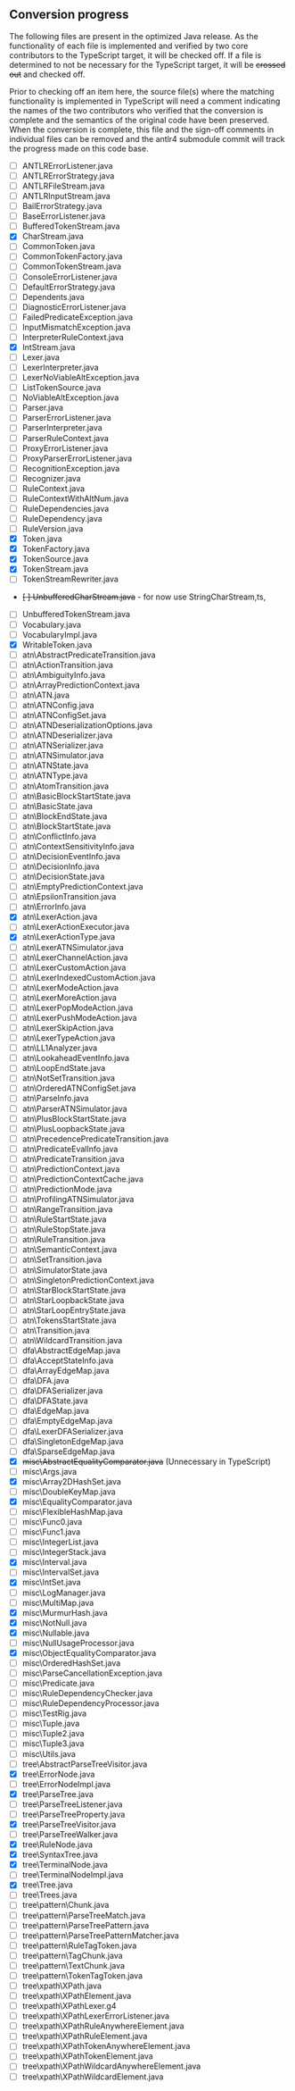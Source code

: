 ## Conversion progress

The following files are present in the optimized Java release. As the functionality of each file is implemented and
verified by two core contributors to the TypeScript target, it will be checked off. If a file is determined to not be
necessary for the TypeScript target, it will be ~~crossed out~~ and checked off.

Prior to checking off an item here, the source file(s) where the matching functionality is implemented in TypeScript
will need a comment indicating the names of the two contributors who verified that the conversion is complete and the
semantics of the original code have been preserved. When the conversion is complete, this file and the sign-off comments
in individual files can be removed and the antlr4 submodule commit will track the progress made on this code base.

* [ ] ANTLRErrorListener.java
* [ ] ANTLRErrorStrategy.java
* [ ] ANTLRFileStream.java
* [ ] ANTLRInputStream.java
* [ ] BailErrorStrategy.java
* [ ] BaseErrorListener.java
* [ ] BufferedTokenStream.java
* [x] CharStream.java
* [ ] CommonToken.java
* [ ] CommonTokenFactory.java
* [ ] CommonTokenStream.java
* [ ] ConsoleErrorListener.java
* [ ] DefaultErrorStrategy.java
* [ ] Dependents.java
* [ ] DiagnosticErrorListener.java
* [ ] FailedPredicateException.java
* [ ] InputMismatchException.java
* [ ] InterpreterRuleContext.java
* [x] IntStream.java
* [ ] Lexer.java
* [ ] LexerInterpreter.java
* [ ] LexerNoViableAltException.java
* [ ] ListTokenSource.java
* [ ] NoViableAltException.java
* [ ] Parser.java
* [ ] ParserErrorListener.java
* [ ] ParserInterpreter.java
* [ ] ParserRuleContext.java
* [ ] ProxyErrorListener.java
* [ ] ProxyParserErrorListener.java
* [ ] RecognitionException.java
* [ ] Recognizer.java
* [ ] RuleContext.java
* [ ] RuleContextWithAltNum.java
* [ ] RuleDependencies.java
* [ ] RuleDependency.java
* [ ] RuleVersion.java
* [x] Token.java
* [x] TokenFactory.java
* [x] TokenSource.java
* [x] TokenStream.java
* [ ] TokenStreamRewriter.java
* ~~[ ] UnbufferedCharStream.java~~ - for now use StringCharStream,ts,
* [ ] UnbufferedTokenStream.java
* [ ] Vocabulary.java
* [ ] VocabularyImpl.java
* [x] WritableToken.java
* [ ] atn\AbstractPredicateTransition.java
* [ ] atn\ActionTransition.java
* [ ] atn\AmbiguityInfo.java
* [ ] atn\ArrayPredictionContext.java
* [ ] atn\ATN.java
* [ ] atn\ATNConfig.java
* [ ] atn\ATNConfigSet.java
* [ ] atn\ATNDeserializationOptions.java
* [ ] atn\ATNDeserializer.java
* [ ] atn\ATNSerializer.java
* [ ] atn\ATNSimulator.java
* [ ] atn\ATNState.java
* [ ] atn\ATNType.java
* [ ] atn\AtomTransition.java
* [ ] atn\BasicBlockStartState.java
* [ ] atn\BasicState.java
* [ ] atn\BlockEndState.java
* [ ] atn\BlockStartState.java
* [ ] atn\ConflictInfo.java
* [ ] atn\ContextSensitivityInfo.java
* [ ] atn\DecisionEventInfo.java
* [ ] atn\DecisionInfo.java
* [ ] atn\DecisionState.java
* [ ] atn\EmptyPredictionContext.java
* [ ] atn\EpsilonTransition.java
* [ ] atn\ErrorInfo.java
* [x] atn\LexerAction.java
* [ ] atn\LexerActionExecutor.java
* [x] atn\LexerActionType.java
* [ ] atn\LexerATNSimulator.java
* [ ] atn\LexerChannelAction.java
* [ ] atn\LexerCustomAction.java
* [ ] atn\LexerIndexedCustomAction.java
* [ ] atn\LexerModeAction.java
* [ ] atn\LexerMoreAction.java
* [ ] atn\LexerPopModeAction.java
* [ ] atn\LexerPushModeAction.java
* [ ] atn\LexerSkipAction.java
* [ ] atn\LexerTypeAction.java
* [ ] atn\LL1Analyzer.java
* [ ] atn\LookaheadEventInfo.java
* [ ] atn\LoopEndState.java
* [ ] atn\NotSetTransition.java
* [ ] atn\OrderedATNConfigSet.java
* [ ] atn\ParseInfo.java
* [ ] atn\ParserATNSimulator.java
* [ ] atn\PlusBlockStartState.java
* [ ] atn\PlusLoopbackState.java
* [ ] atn\PrecedencePredicateTransition.java
* [ ] atn\PredicateEvalInfo.java
* [ ] atn\PredicateTransition.java
* [ ] atn\PredictionContext.java
* [ ] atn\PredictionContextCache.java
* [ ] atn\PredictionMode.java
* [ ] atn\ProfilingATNSimulator.java
* [ ] atn\RangeTransition.java
* [ ] atn\RuleStartState.java
* [ ] atn\RuleStopState.java
* [ ] atn\RuleTransition.java
* [ ] atn\SemanticContext.java
* [ ] atn\SetTransition.java
* [ ] atn\SimulatorState.java
* [ ] atn\SingletonPredictionContext.java
* [ ] atn\StarBlockStartState.java
* [ ] atn\StarLoopbackState.java
* [ ] atn\StarLoopEntryState.java
* [ ] atn\TokensStartState.java
* [ ] atn\Transition.java
* [ ] atn\WildcardTransition.java
* [ ] dfa\AbstractEdgeMap.java
* [ ] dfa\AcceptStateInfo.java
* [ ] dfa\ArrayEdgeMap.java
* [ ] dfa\DFA.java
* [ ] dfa\DFASerializer.java
* [ ] dfa\DFAState.java
* [ ] dfa\EdgeMap.java
* [ ] dfa\EmptyEdgeMap.java
* [ ] dfa\LexerDFASerializer.java
* [ ] dfa\SingletonEdgeMap.java
* [ ] dfa\SparseEdgeMap.java
* [x] ~~misc\AbstractEqualityComparator.java~~ (Unnecessary in TypeScript)
* [ ] misc\Args.java
* [x] misc\Array2DHashSet.java
* [ ] misc\DoubleKeyMap.java
* [x] misc\EqualityComparator.java
* [ ] misc\FlexibleHashMap.java
* [ ] misc\Func0.java
* [ ] misc\Func1.java
* [ ] misc\IntegerList.java
* [ ] misc\IntegerStack.java
* [x] misc\Interval.java
* [ ] misc\IntervalSet.java
* [x] misc\IntSet.java
* [ ] misc\LogManager.java
* [ ] misc\MultiMap.java
* [x] misc\MurmurHash.java
* [x] misc\NotNull.java
* [x] misc\Nullable.java
* [ ] misc\NullUsageProcessor.java
* [x] misc\ObjectEqualityComparator.java
* [ ] misc\OrderedHashSet.java
* [ ] misc\ParseCancellationException.java
* [ ] misc\Predicate.java
* [ ] misc\RuleDependencyChecker.java
* [ ] misc\RuleDependencyProcessor.java
* [ ] misc\TestRig.java
* [ ] misc\Tuple.java
* [ ] misc\Tuple2.java
* [ ] misc\Tuple3.java
* [ ] misc\Utils.java
* [ ] tree\AbstractParseTreeVisitor.java
* [x] tree\ErrorNode.java
* [ ] tree\ErrorNodeImpl.java
* [x] tree\ParseTree.java
* [ ] tree\ParseTreeListener.java
* [ ] tree\ParseTreeProperty.java
* [x] tree\ParseTreeVisitor.java
* [ ] tree\ParseTreeWalker.java
* [x] tree\RuleNode.java
* [x] tree\SyntaxTree.java
* [x] tree\TerminalNode.java
* [ ] tree\TerminalNodeImpl.java
* [x] tree\Tree.java
* [ ] tree\Trees.java
* [ ] tree\pattern\Chunk.java
* [ ] tree\pattern\ParseTreeMatch.java
* [ ] tree\pattern\ParseTreePattern.java
* [ ] tree\pattern\ParseTreePatternMatcher.java
* [ ] tree\pattern\RuleTagToken.java
* [ ] tree\pattern\TagChunk.java
* [ ] tree\pattern\TextChunk.java
* [ ] tree\pattern\TokenTagToken.java
* [ ] tree\xpath\XPath.java
* [ ] tree\xpath\XPathElement.java
* [ ] tree\xpath\XPathLexer.g4
* [ ] tree\xpath\XPathLexerErrorListener.java
* [ ] tree\xpath\XPathRuleAnywhereElement.java
* [ ] tree\xpath\XPathRuleElement.java
* [ ] tree\xpath\XPathTokenAnywhereElement.java
* [ ] tree\xpath\XPathTokenElement.java
* [ ] tree\xpath\XPathWildcardAnywhereElement.java
* [ ] tree\xpath\XPathWildcardElement.java
